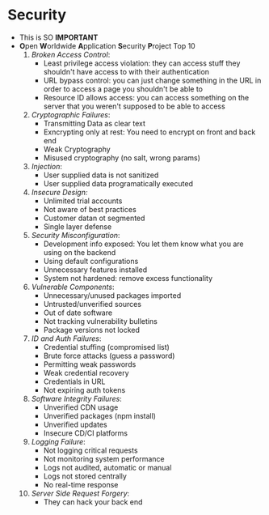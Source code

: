 # Security
- This is SO **IMPORTANT**
- **O**pen **W**orldwide **A**pplication **S**ecurity **P**roject Top 10
  1. _Broken Access Control_:
     - Least privilege access violation: they can access stuff they shouldn't have access to with their authentication
     - URL bypass control: you can just change something in the URL in order to access a page you shouldn't be able to
     - Resource ID allows access: you can access something on the server that you weren't supposed to be able to access
  2. _Cryptographic Failures_: 
     - Transmitting Data as clear text
     - Exncrypting only at rest: You need to encrypt on front and back end
     - Weak Cryptography
     - Misused cryptography (no salt, wrong params)
  3. _Injection_:
     - User supplied data is not sanitized
     - User supplied data programatically executed
  4. _Insecure Design:_
     - Unlimited trial accounts
     - Not aware of best practices
     - Customer datan ot segmented
     - Single layer defense
  5. _Security Misconfiguration_:
     - Development info exposed: You let them know what you are using on the backend
     - Using default configurations
     - Unnecessary features installed
     - System not hardened: remove excess functionality 
  6. _Vulnerable Components_:
     - Unnecessary/unused packages imported
     - Untrusted/unverified sources
     - Out of date software
     - Not tracking vulnerability bulletins
     - Package versions not locked
  7. _ID and Auth Failures_:
     - Credential stuffing (compromised list)
     - Brute force attacks (guess a password)
     - Permitting weak passwords
     - Weak credential recovery
     - Credentials in URL
     - Not expiring auth tokens
  8. _Software Integrity Failures_:
     - Unverified CDN usage
     - Unverified packages (npm install)
     - Unverified updates
     - Insecure CD/CI platforms
  9. _Logging Failure_:
     - Not logging critical requests
     - Not monitoring system performance
     - Logs not audited, automatic or manual
     - Logs not stored centrally
     - No real-time response
  10. _Server Side Request Forgery_:
      - They can hack your back end
